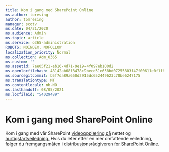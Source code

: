 ```yaml
---
title: Kom i gang med SharePoint Online
ms.author: toresing
author: tomresing
manager: scotv
ms.date: 04/21/2020
ms.audience: Admin
ms.topic: article
ms.service: o365-administration
ROBOTS: NOINDEX, NOFOLLOW
localization_priority: Normal
ms.collection: Adm_O365
ms.custom: ''
ms.assetid: 7ae05f21-eb16-4d71-9e19-4f097eb100d2
ms.openlocfilehash: 48142ab68f3478c9becd51e658bd07255803f47f00611e0f1f8ab1757fdc984d
ms.sourcegitcommit: b5f7da89a650d2915dc652449623c78be6247175
ms.translationtype: MT
ms.contentlocale: nb-NO
ms.lasthandoff: 08/05/2021
ms.locfileid: "54029489"
---
```

# <a name="get-started-with-sharepoint-online"></a>Kom i gang med SharePoint Online

Kom i gang med vår SharePoint [videoopplæring på](https://go.microsoft.com/fwlink/?linkid=866438) nettet og [hurtigstartveiledning.](https://go.microsoft.com/fwlink/?linkid=866437) Hvis du leter etter en mer omfattende veiledning, følger du fremgangsmåten i distribusjonsrådgiveren [for SharePoint Online.](https://portal.office.com/onboarding/sharepointonline#/)
  

